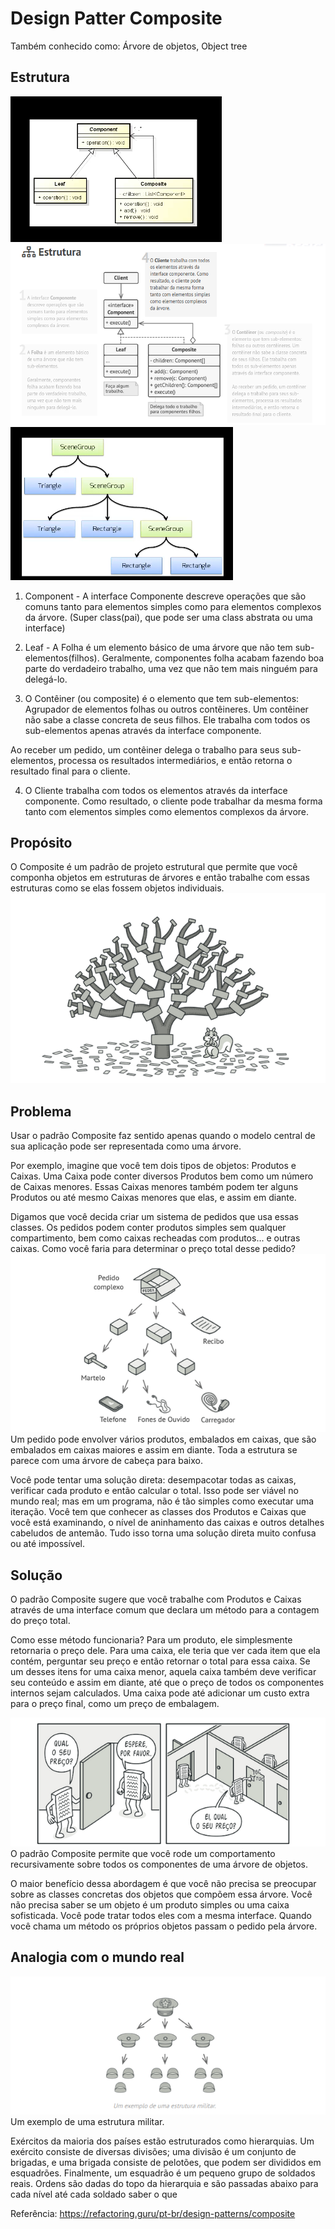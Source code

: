 # Design Patter Composite
Também conhecido como: Árvore de objetos, Object tree

## Estrutura
![Design Pattern Composite](../../../../../../.github/img/composite.png)
![Design Pattern Composite](../../../../../../.github/img/composite-05.png)
![Design Pattern Composite](../../../../../../.github/img/composite-06.png)

1. Component - A interface Componente descreve operações que são comuns tanto
   para elementos simples como para elementos complexos da árvore. 
  (Super class(pai), que pode ser uma class abstrata ou uma interface)

2. Leaf - A Folha é um elemento básico de uma árvore que não tem sub-elementos(filhos).
   Geralmente, componentes folha acabam fazendo boa parte do verdadeiro
   trabalho, uma vez que não tem mais ninguém para delegá-lo.

3. O Contêiner (ou composite) é o elemento que tem sub-elementos:
    Agrupador de elementos folhas ou outros contêineres. Um contêiner não sabe a classe concreta
   de seus filhos. Ele trabalha com todos os sub-elementos apenas através
   da interface componente.

Ao receber um pedido, um contêiner delega o trabalho para seus
sub-elementos, processa os resultados intermediários, e então retorna
o resultado final para o cliente.

4. O Cliente trabalha com todos os elementos através da interface componente. Como resultado, o cliente pode trabalhar da mesma forma tanto com elementos simples como elementos complexos da árvore.


## Propósito

O Composite é um padrão de projeto estrutural que permite que você
componha objetos em estruturas de árvores e então trabalhe com 
essas estruturas como se elas fossem objetos individuais.
![Design Pattern Composite](../../../../../../.github/img/composite-01.png)

## Problema

Usar o padrão Composite faz sentido apenas quando o modelo central de
sua aplicação pode ser representada como uma árvore.

Por exemplo, imagine que você tem dois tipos de objetos: Produtos
e Caixas. Uma Caixa pode conter diversos Produtos bem como um número
de Caixas menores. Essas Caixas menores também podem ter alguns 
Produtos ou até mesmo Caixas menores que elas, e assim em diante.

Digamos que você decida criar um sistema de pedidos que usa essas classes. Os pedidos podem conter produtos simples sem qualquer compartimento, bem como caixas recheadas com produtos... e outras caixas. Como você faria para determinar o preço total desse pedido?
![Design Pattern Composite](../../../../../../.github/img/composite-02.png)
Um pedido pode envolver vários produtos, embalados em caixas, que são embalados em caixas maiores e assim em diante. Toda a estrutura se parece com uma árvore de cabeça para baixo.

Você pode tentar uma solução direta: desempacotar todas as caixas, 
verificar cada produto e então calcular o total. Isso pode ser 
viável no mundo real; mas em um programa, não é tão simples como 
executar uma iteração. Você tem que conhecer as classes dos Produtos
e Caixas que você está examinando, o nível de aninhamento das caixas
e outros detalhes cabeludos de antemão. Tudo isso torna uma solução 
direta muito confusa ou até impossível.


## Solução

O padrão Composite sugere que você trabalhe com Produtos e Caixas
através de uma interface comum que declara um método para a contagem
do preço total.

Como esse método funcionaria? Para um produto, ele simplesmente 
retornaria o preço dele. Para uma caixa, ele teria que ver cada 
item que ela contém, perguntar seu preço e então retornar o total 
para essa caixa. Se um desses itens for uma caixa menor, aquela caixa
também deve verificar seu conteúdo e assim em diante, até que o preço
de todos os componentes internos sejam calculados. Uma caixa pode até
adicionar um custo extra para o preço final, como um preço de embalagem.

![Design Pattern Composite](../../../../../../.github/img/composite-03.png)
O padrão Composite permite que você rode um comportamento recursivamente sobre todos os componentes de uma árvore de objetos.

O maior benefício dessa abordagem é que você não precisa se preocupar
sobre as classes concretas dos objetos que compõem essa árvore. Você 
não precisa saber se um objeto é um produto simples ou uma caixa 
sofisticada. Você pode tratar todos eles com a mesma interface. 
Quando você chama um método os próprios objetos passam o pedido pela 
árvore.

## Analogia com o mundo real
![Design Pattern Composite](../../../../../../.github/img/composite-04.png)
Um exemplo de uma estrutura militar.

Exércitos da maioria dos países estão estruturados como hierarquias. 
Um exército consiste de diversas divisões; uma divisão é um conjunto
de brigadas, e uma brigada consiste de pelotões, que podem ser divididos 
em esquadrões. Finalmente, um esquadrão é um pequeno grupo de soldados 
reais. Ordens são dadas do topo da hierarquia e são passadas abaixo para
cada nível até cada soldado saber o que



Referência: https://refactoring.guru/pt-br/design-patterns/composite
